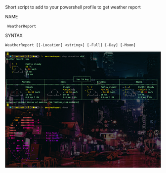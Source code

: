 Short script to add to your powershell profile to get weather report

NAME
     
     WeatherReport

SYNTAX

    WeatherReport [[-Location] <string>] [-Full] [-Day] [-Moon]

![alt text](https://github.com/trondweiseth/PowershellScripts/blob/main/Weather%20Report/WeatherReport.png)

